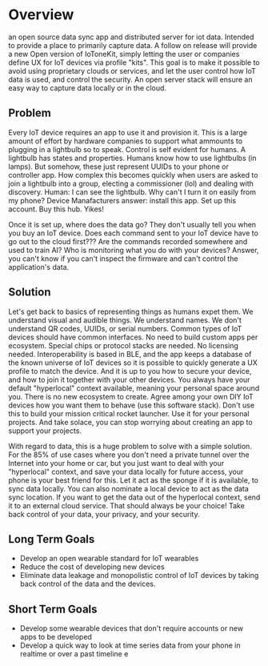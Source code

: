 # Overview

an open source data sync app and distributed server for iot data.  Intended to provide a place to primarily capture data.  A follow on release will provide a new Open version of IoToneKit, simply letting the user or companies define UX for IoT devices via profile "kits".  This goal is to make it possible to avoid using proprietary clouds or services, and let the user control how IoT data is used, and control the security.  An open server stack will ensure an easy way to capture data locally or in the cloud.

## Problem

Every IoT device requires an app to use it and provision it.  This is a large amount of effort by hardware companies to support what ammounts to plugging in a lightbulb so to speak.  Control is self evident for humans.  A lightbulb has states and properties.  Humans know how to use lightbulbs (in lamps).  But somehow, these just represent UUIDs to your phone or controller app.  How complex this becomes quickly when users are asked to join a lightbulb into a group, electing a commissioner (lol) and dealing with discovery.  Human: I can see the lightbulb.  Why can't I turn it on easily from my phone?  Device Manafacturers answer: install this app.  Set up this account.  Buy this hub.  Yikes!

Once it is set up, where does the data go?  They don't usually tell you when you buy an IoT device.  Does each command sent to your IoT device have to go out to the cloud first??? Are the commands recorded somewhere and used to train AI?  Who is monitoring what you do with your devices?  Answer, you can't know if you can't inspect the firmware and can't control the application's data.  

## Solution

Let's get back to basics of representing things as humans expet them.  We understand visual and audible things.  We understand names.  We don't understand QR codes, UUIDs, or serial numbers.  Common types of IoT devices should have common interfaces.  No need to build custom apps per ecosystem.  Special chips or protocol stacks are needed.  No licensing needed.  Interoperability is based in BLE, and the app keeps a database of the known universe of IoT devices so it is possible to quickly generate a UX profile to match the device.  And it is up to you how to secure your device, and how to join it together with your other devices.  You always have your default "hyperlocal" context available, meaning your personal space around you.  There is no new ecosystem to create.  Agree among your own DIY IoT devices how you want them to behave (use this software stack).   Don't use this to build your mission critical rocket launcher.  Use it for your personal projects.  And take solace, you can stop worrying about creating an app to support your projects.

With regard to data, this is a huge problem to solve with a simple solution.  For the 85% of use cases where you don't need a private tunnel over the Internet into your home or car, but you just want to deal with your "hyperlocal" context, and save your data locally for future access, your phone is your best friend for this.  Let it act as the sponge if it is available, to sync data locally.  You can also nominate a local device to act as the data sync location.   If you want to get the data out of the hyperlocal context, send it to an external cloud service.  That should always be your choice!  Take back control of your data, your privacy, and your security.

## Long Term Goals

- Develop an open wearable standard for IoT wearables
- Reduce the cost of developing new devices
- Eliminate data leakage and monopolistic control of IoT devices by taking back control of the data and the devices.

## Short Term Goals

- Develop some wearable devices that don't require accounts or new apps to be developed
- Develop a quick way to look at time series data from your phone in realtime or over a past timeline
e

